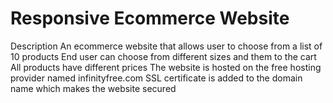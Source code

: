 # Responsive Ecommerce Website
Description
An ecommerce website that allows user to choose from a list of 10 products
End user can choose from different sizes and them to the cart
All products have different prices
The website is hosted on the free hosting provider named infinityfree.com
SSL certificate is added to the domain name which makes the website secured
